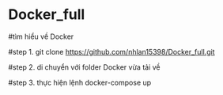 # Docker_full
#tìm hiểu về Docker

#step 1. git clone https://github.com/nhlan15398/Docker_full.git

#step 2. di chuyển với folder Docker vừa tải về

#step 3. thực hiện lệnh docker-compose up
